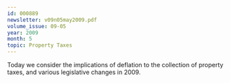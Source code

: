 ```yaml
---
id: 000889
newsletter: v09n05may2009.pdf
volume_issue: 09-05
year: 2009
month: 5
topic: Property Taxes
---
```


Today we consider the implications of deflation to the collection of property taxes, and various legislative changes in 2009.